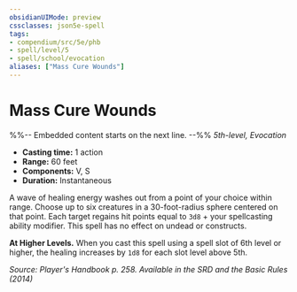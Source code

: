 ```yaml
---
obsidianUIMode: preview
cssclasses: json5e-spell
tags:
- compendium/src/5e/phb
- spell/level/5
- spell/school/evocation
aliases: ["Mass Cure Wounds"]
---
```

# Mass Cure Wounds
%%-- Embedded content starts on the next line. --%%
*5th-level, Evocation*  

- **Casting time:** 1 action
- **Range:** 60 feet
- **Components:** V, S
- **Duration:** Instantaneous

A wave of healing energy washes out from a point of your choice within range. Choose up to six creatures in a 30-foot-radius sphere centered on that point. Each target regains hit points equal to `3d8` + your spellcasting ability modifier. This spell has no effect on undead or constructs.

**At Higher Levels.** When you cast this spell using a spell slot of 6th level or higher, the healing increases by `1d8` for each slot level above 5th.

*Source: Player's Handbook p. 258. Available in the <span title='Systems Reference Document (5.1)'>SRD</span> and the Basic Rules (2014)*